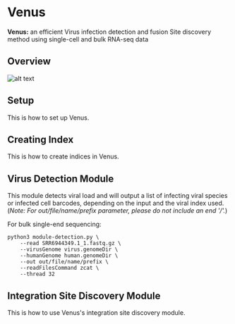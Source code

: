 # Venus
**Venus:** an efficient Virus infection detection and fusion Site discovery method using single-cell and bulk RNA-seq data

## Overview
![alt text](https://github.com/aicb-ZhangLabs/Venus/blob/main/fig%202.png)

## Setup
This is how to set up Venus.

## Creating Index
This is how to create indices in Venus.

## Virus Detection Module
This module detects viral load and will output a list of infecting viral species or infected cell barcodes, depending on the input and the viral index used. (*Note: For out/file/name/prefix parameter, please do not include an end '/'.*) 

For bulk single-end sequencing:
```
python3 module-detection.py \
    --read SRR6944349.1_1.fastq.gz \
    --virusGenome virus.genomeDir \
    --humanGenome human.genomeDir \
    --out out/file/name/prefix \
    --readFilesCommand zcat \
    --thread 32
```

## Integration Site Discovery Module
This is how to use Venus's integration site discovery module.
